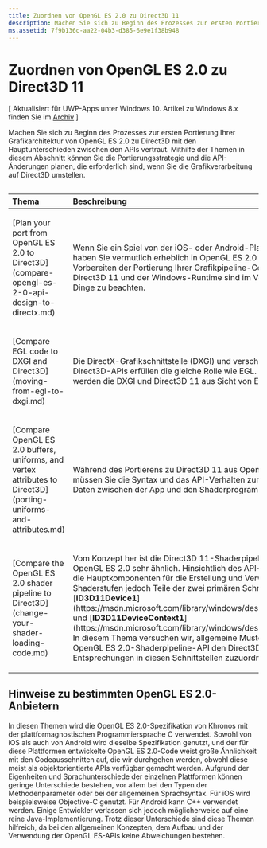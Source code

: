 ```yaml
---
title: Zuordnen von OpenGL ES 2.0 zu Direct3D 11
description: Machen Sie sich zu Beginn des Prozesses zur ersten Portierung Ihrer Grafikarchitektur von OpenGL ES 2.0 zu Direct3D mit den Hauptunterschieden zwischen den APIs vertraut.
ms.assetid: 7f9b136c-aa22-04b3-d385-6e9e1f38b948
---
```


# Zuordnen von OpenGL ES 2.0 zu Direct3D 11


\[ Aktualisiert für UWP-Apps unter Windows 10. Artikel zu Windows 8.x finden Sie im [Archiv](http://go.microsoft.com/fwlink/p/?linkid=619132) \]

Machen Sie sich zu Beginn des Prozesses zur ersten Portierung Ihrer Grafikarchitektur von OpenGL ES 2.0 zu Direct3D mit den Hauptunterschieden zwischen den APIs vertraut. Mithilfe der Themen in diesem Abschnitt können Sie die Portierungsstrategie und die API-Änderungen planen, die erforderlich sind, wenn Sie die Grafikverarbeitung auf Direct3D umstellen.
## 
<table>
<colgroup>
<col width="50%" />
<col width="50%" />
</colgroup>
<thead>
<tr class="header">
<th align="left">Thema</th>
<th align="left">Beschreibung</th>
</tr>
</thead>
<tbody>
<tr class="odd">
<td align="left"><p>[Plan your port from OpenGL ES 2.0 to Direct3D](compare-opengl-es-2-0-api-design-to-directx.md)</p></td>
<td align="left"><p>Wenn Sie ein Spiel von der iOS- oder Android-Plattform portieren, haben Sie vermutlich erheblich in OpenGL ES 2.0 investiert. Beim Vorbereiten der Portierung Ihrer Grafikpipeline-Codebasis zu Direct3D 11 und der Windows-Runtime sind im Vorfeld einige Dinge zu beachten.</p></td>
</tr>
<tr class="even">
<td align="left"><p>[Compare EGL code to DXGI and Direct3D](moving-from-egl-to-dxgi.md)</p></td>
<td align="left"><p>Die DirectX-Grafikschnittstelle (DXGI) und verschiedene Direct3D-APIs erfüllen die gleiche Rolle wie EGL. In diesem Thema werden die DXGI und Direct3D 11 aus Sicht von EGL erläutert.</p></td>
</tr>
<tr class="odd">
<td align="left"><p>[Compare OpenGL ES 2.0 buffers, uniforms, and vertex attributes to Direct3D](porting-uniforms-and-attributes.md)</p></td>
<td align="left"><p>Während des Portierens zu Direct3D 11 aus OpenGL ES 2.0 müssen Sie die Syntax und das API-Verhalten zum Übergeben von Daten zwischen der App und den Shaderprogrammen ändern.</p></td>
</tr>
<tr class="even">
<td align="left"><p>[Compare the OpenGL ES 2.0 shader pipeline to Direct3D](change-your-shader-loading-code.md)</p></td>
<td align="left"><p>Vom Konzept her ist die Direct3D 11-Shaderpipeline der in OpenGL ES 2.0 sehr ähnlich. Hinsichtlich des API-Entwurfs sind die Hauptkomponenten für die Erstellung und Verwaltung der Shaderstufen jedoch Teile der zwei primären Schnittstellen [<strong>ID3D11Device1</strong>](https://msdn.microsoft.com/library/windows/desktop/hh404575) und [<strong>ID3D11DeviceContext1</strong>](https://msdn.microsoft.com/library/windows/desktop/hh404598). In diesem Thema versuchen wir, allgemeine Muster der OpenGL ES 2.0-Shaderpipeline-API den Direct3D 11-Entsprechungen in diesen Schnittstellen zuzuordnen.</p></td>
</tr>
</tbody>
</table>

 

## Hinweise zu bestimmten OpenGL ES 2.0-Anbietern


In diesen Themen wird die OpenGL ES 2.0-Spezifikation von Khronos mit der plattformagnostischen Programmiersprache C verwendet. Sowohl von iOS als auch von Android wird dieselbe Spezifikation genutzt, und der für diese Plattformen entwickelte OpenGL ES 2.0-Code weist große Ähnlichkeit mit den Codeausschnitten auf, die wir durchgehen werden, obwohl diese meist als objektorientierte APIs verfügbar gemacht werden. Aufgrund der Eigenheiten und Sprachunterschiede der einzelnen Plattformen können geringe Unterschiede bestehen, vor allem bei den Typen der Methodenparameter oder bei der allgemeinen Sprachsyntax. Für iOS wird beispielsweise Objective-C genutzt. Für Android kann C++ verwendet werden. Einige Entwickler verlassen sich jedoch möglicherweise auf eine reine Java-Implementierung. Trotz dieser Unterschiede sind diese Themen hilfreich, da bei den allgemeinen Konzepten, dem Aufbau und der Verwendung der OpenGL ES-APIs keine Abweichungen bestehen.

 

 






<!--HONumber=Mar16_HO1-->


